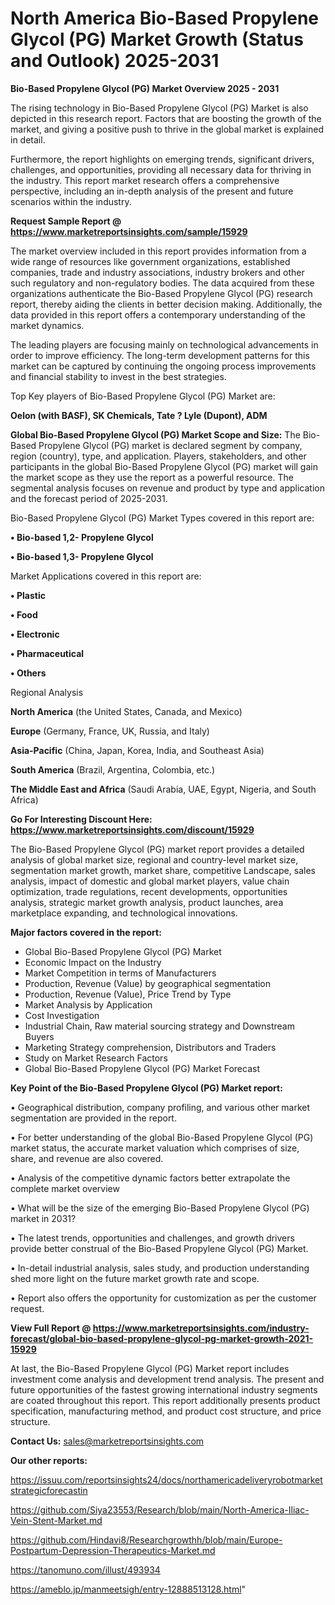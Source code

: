  # North America Bio-Based Propylene Glycol (PG) Market Growth (Status and Outlook) 2025-2031

<Strong> Bio-Based Propylene Glycol (PG) Market Overview 2025 - 2031</strong>

The rising technology in Bio-Based Propylene Glycol (PG) Market is also depicted in this research report. Factors that are boosting the growth of the market, and giving a positive push to thrive in the global market is explained in detail.

Furthermore, the report highlights on emerging trends, significant drivers, challenges, and opportunities, providing all necessary data for thriving in the industry. This report market research offers a comprehensive perspective, including an in-depth analysis of the present and future scenarios within the industry.

<strong>Request Sample Report @ <a href=https://www.marketreportsinsights.com/sample/15929>https://www.marketreportsinsights.com/sample/15929</a></strong>

The market overview included in this report provides information from a wide range of resources like government organizations, established companies, trade and industry associations, industry brokers and other such regulatory and non-regulatory bodies. The data acquired from these organizations authenticate the Bio-Based Propylene Glycol (PG) research report, thereby aiding the clients in better decision making. Additionally, the data provided in this report offers a contemporary understanding of the market dynamics.

The leading players are focusing mainly on technological advancements in order to improve efficiency. The long-term development patterns for this market can be captured by continuing the ongoing process improvements and financial stability to invest in the best strategies.

Top Key players of Bio-Based Propylene Glycol (PG) Market are:

<strong>Oelon (with BASF), SK Chemicals, Tate ? Lyle (Dupont), ADM</strong>

<strong><b>Global Bio-Based Propylene Glycol (PG) Market Scope and Size:</b></strong>
The Bio-Based Propylene Glycol (PG) market is declared segment by company, region (country), type, and application. Players, stakeholders, and other participants in the global Bio-Based Propylene Glycol (PG) market will gain the market scope as they use the report as a powerful resource. The segmental analysis focuses on revenue and product by type and application and the forecast period of 2025-2031.

Bio-Based Propylene Glycol (PG) Market Types covered in this report are:

<strong>• Bio-based 1,2- Propylene Glycol

• Bio-based 1,3- Propylene Glycol</strong>

Market Applications covered in this report are:

<strong>• Plastic

• Food

• Electronic

• Pharmaceutical

• Others</strong> 

Regional Analysis

<strong>North America</strong> (the United States, Canada, and Mexico)

<strong>Europe</strong> (Germany, France, UK, Russia, and Italy)

<strong>Asia-Pacific</strong> (China, Japan, Korea, India, and Southeast Asia)

<strong>South America</strong> (Brazil, Argentina, Colombia, etc.)

<strong>The Middle East and Africa</strong> (Saudi Arabia, UAE, Egypt, Nigeria, and South Africa)

<strong>Go For Interesting Discount Here: <a href=https://www.marketreportsinsights.com/discount/15929>https://www.marketreportsinsights.com/discount/15929</a></strong>

The Bio-Based Propylene Glycol (PG) market report provides a detailed analysis of global market size, regional and country-level market size, segmentation market growth, market share, competitive Landscape, sales analysis, impact of domestic and global market players, value chain optimization, trade regulations, recent developments, opportunities analysis, strategic market growth analysis, product launches, area marketplace expanding, and technological innovations.

<strong><b>Major factors covered in the report:</b></strong>
<ul>
  <li>Global Bio-Based Propylene Glycol (PG) Market </li>
  <li>Economic Impact on the Industry</li>
  <li>Market Competition in terms of Manufacturers</li>
  <li>Production, Revenue (Value) by geographical segmentation</li>
  <li>Production, Revenue (Value), Price Trend by Type</li>
  <li>Market Analysis by Application</li>
  <li>Cost Investigation</li>
  <li>Industrial Chain, Raw material sourcing strategy and Downstream Buyers</li>
  <li>Marketing Strategy comprehension, Distributors and Traders</li>
  <li>Study on Market Research Factors</li>
  <li>Global Bio-Based Propylene Glycol (PG) Market Forecast</li>
</ul>

<strong><b>Key Point of the Bio-Based Propylene Glycol (PG) Market report:</b></strong>

• Geographical distribution, company profiling, and various other market segmentation are provided in the report.

• For better understanding of the global Bio-Based Propylene Glycol (PG) market status, the accurate market valuation which comprises of size, share, and revenue are also covered.

• Analysis of the competitive dynamic factors better extrapolate the complete market overview

• What will be the size of the emerging Bio-Based Propylene Glycol (PG) market in 2031?

• The latest trends, opportunities and challenges, and growth drivers provide better construal of the Bio-Based Propylene Glycol (PG) Market.

• In-detail industrial analysis, sales study, and production understanding shed more light on the future market growth rate and scope.

• Report also offers the opportunity for customization as per the customer request.

<strong><b>View Full Report @ <a href=https://www.marketreportsinsights.com/industry-forecast/global-bio-based-propylene-glycol-pg-market-growth-2021-15929>https://www.marketreportsinsights.com/industry-forecast/global-bio-based-propylene-glycol-pg-market-growth-2021-15929</a></b></strong>


At last, the Bio-Based Propylene Glycol (PG) Market report includes investment come analysis and development trend analysis. The present and future opportunities of the fastest growing international industry segments are coated throughout this report. This report additionally presents product specification, manufacturing method, and product cost structure, and price structure.

<strong>Contact Us:</strong>
sales@marketreportsinsights.com

<strong>Our other reports:</strong>

<a href=https://issuu.com/reportsinsights24/docs/northamericadeliveryrobotmarketstrategicforecastin>https://issuu.com/reportsinsights24/docs/northamericadeliveryrobotmarketstrategicforecastin</a>

<a href=https://github.com/Siya23553/Research/blob/main/North-America-Iliac-Vein-Stent-Market.md>https://github.com/Siya23553/Research/blob/main/North-America-Iliac-Vein-Stent-Market.md</a>

<a href=https://github.com/Hindavi8/Researchgrowthh/blob/main/Europe-Postpartum-Depression-Therapeutics-Market.md>https://github.com/Hindavi8/Researchgrowthh/blob/main/Europe-Postpartum-Depression-Therapeutics-Market.md</a>

<a href=https://tanomuno.com/illust/493934>https://tanomuno.com/illust/493934</a>

<a href=https://ameblo.jp/manmeetsigh/entry-12888513128.html>https://ameblo.jp/manmeetsigh/entry-12888513128.html</a>"
